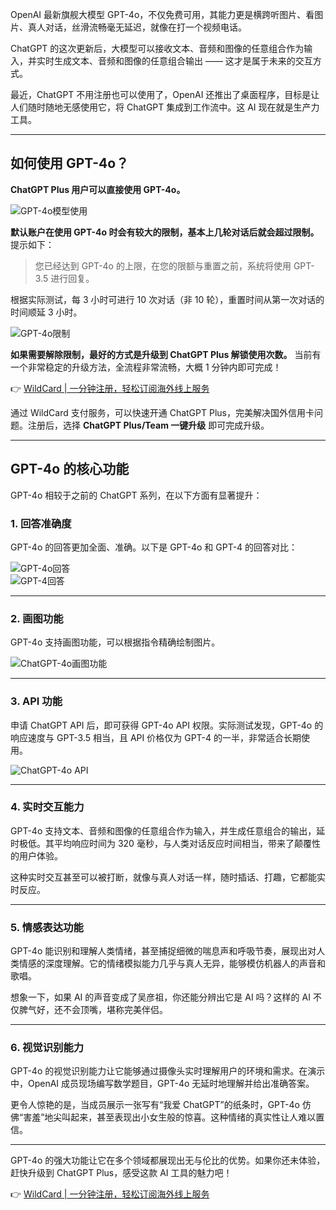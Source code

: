 OpenAI 最新旗舰大模型 GPT-4o，不仅免费可用，其能力更是横跨听图片、看图片、真人对话，丝滑流畅毫无延迟，就像在打一个视频电话。

ChatGPT 的这次更新后，大模型可以接收文本、音频和图像的任意组合作为输入，并实时生成文本、音频和图像的任意组合输出 —— 这才是属于未来的交互方式。

最近，ChatGPT 不用注册也可以使用了，OpenAI 还推出了桌面程序，目标是让人们随时随地无感使用它，将 ChatGPT 集成到工作流中。这 AI 现在就是生产力工具。

---

## 如何使用 GPT-4o？

**ChatGPT Plus 用户可以直接使用 GPT-4o。**

![GPT-4o模型使用](https://cdn.spoock.com/img/1a4b7f94c5374960.webp)

**默认账户在使用 GPT-4o 时会有较大的限制，基本上几轮对话后就会超过限制。** 提示如下：

> 您已经达到 GPT-4o 的上限，在您的限额与重置之前，系统将使用 GPT-3.5 进行回复。

根据实际测试，每 3 小时可进行 10 次对话（非 10 轮），重置时间从第一次对话的时间顺延 3 小时。

![GPT-4o限制](https://cdn.spoock.com/img/7cb66808cc010b80.webp)

**如果需要解除限制，最好的方式是升级到 ChatGPT Plus 解锁使用次数。** 当前有一个非常稳定的升级方法，全流程非常流畅，大概 1 分钟内即可完成！

👉 [WildCard | 一分钟注册，轻松订阅海外线上服务](https://bit.ly/bewildcard)

通过 WildCard 支付服务，可以快速开通 ChatGPT Plus，完美解决国外信用卡问题。注册后，选择 **ChatGPT Plus/Team 一键升级** 即可完成升级。

---

## GPT-4o 的核心功能

GPT-4o 相较于之前的 ChatGPT 系列，在以下方面有显著提升：

### 1. 回答准确度

GPT-4o 的回答更加全面、准确。以下是 GPT-4o 和 GPT-4 的回答对比：

![GPT-4o回答](https://cdn.spoock.com/img/eafccc3bc5a3733d.webp)  
![GPT-4回答](https://cdn.spoock.com/img/9de5ace54dc39a0e.webp)

---

### 2. 画图功能

GPT-4o 支持画图功能，可以根据指令精确绘制图片。

![ChatGPT-4o画图功能](https://cdn.spoock.com/img/7e15dcbef8249114.webp)

---

### 3. API 功能

申请 ChatGPT API 后，即可获得 GPT-4o API 权限。实际测试发现，GPT-4o 的响应速度与 GPT-3.5 相当，且 API 价格仅为 GPT-4 的一半，非常适合长期使用。

![ChatGPT-4o API](https://cdn.spoock.com/img/3450e2563d7a763f.webp)

---

### 4. 实时交互能力

GPT-4o 支持文本、音频和图像的任意组合作为输入，并生成任意组合的输出，延时极低。其平均响应时间为 320 毫秒，与人类对话反应时间相当，带来了颠覆性的用户体验。

这种实时交互甚至可以被打断，就像与真人对话一样，随时插话、打趣，它都能实时反应。

---

### 5. 情感表达功能

GPT-4o 能识别和理解人类情绪，甚至捕捉细微的喘息声和呼吸节奏，展现出对人类情感的深度理解。它的情绪模拟能力几乎与真人无异，能够模仿机器人的声音和歌唱。

想象一下，如果 AI 的声音变成了吴彦祖，你还能分辨出它是 AI 吗？这样的 AI 不仅脾气好，还不会顶嘴，堪称完美伴侣。

---

### 6. 视觉识别能力

GPT-4o 的视觉识别能力让它能够通过摄像头实时理解用户的环境和需求。在演示中，OpenAI 成员现场编写数学题目，GPT-4o 无延时地理解并给出准确答案。

更令人惊艳的是，当成员展示一张写有“我爱 ChatGPT”的纸条时，GPT-4o 仿佛“害羞”地尖叫起来，甚至表现出小女生般的惊喜。这种情绪的真实性让人难以置信。

---

GPT-4o 的强大功能让它在多个领域都展现出无与伦比的优势。如果你还未体验，赶快升级到 ChatGPT Plus，感受这款 AI 工具的魅力吧！

👉 [WildCard | 一分钟注册，轻松订阅海外线上服务](https://bit.ly/bewildcard)